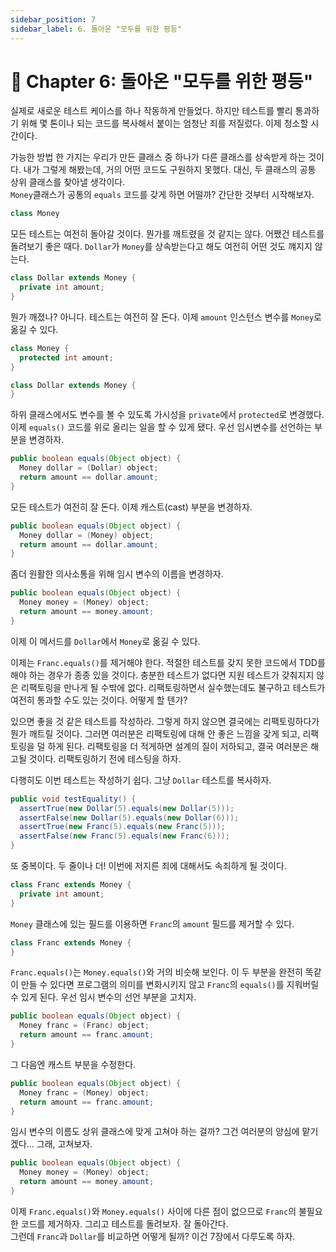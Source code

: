 ```yaml
---
sidebar_position: 7
sidebar_label: 6. 돌아온 "모두를 위한 평등"
---
```


# 🌈 Chapter 6: 돌아온 "모두를 위한 평등"
실제로 새로운 테스트 케이스를 하나 작동하게 만들었다. 하지만 테스트를 빨리 통과하기 위해 몇 톤이나 되는 코드를 복사해서 붙이는 엄청난 죄를 저질렀다. 이제 청소할 시간이다.   

가능한 방법 한 가지는 우리가 만든 클래스 중 하나가 다른 클래스를 상속받게 하는 것이다. 내가 그렇게 해봤는데, 거의 어떤 코드도 구원하지 못했다. 대신, 두 클래스의 공통 상위 클래스를 찾아낼 생각이다.   
`Money`클래스가 공통의 `equals` 코드를 갖게 하면 어떨까? 간단한 것부터 시작해보자.

```java
class Money
```

모든 테스트는 여전히 돌아갈 것이다. 뭔가를 깨트렸을 것 같지는 않다. 어쨌건 테스트를 돌려보기 좋은 때다. `Dollar`가 `Money`를 상속받는다고 해도 여전히 어떤 것도 꺠지지 않는다.

```java
class Dollar extends Money {
  private int amount;
}
```

뭔가 깨졌나? 아니다. 테스트는 여전히 잘 돈다. 이제 `amount` 인스턴스 변수를 `Money`로 옮길 수 있다.

```java
class Money {
  protected int amount;
}

class Dollar extends Money {
}
```

하위 클래스에서도 변수를 볼 수 있도록 가시성을 `private`에서 `protected`로 변경했다.   
이제 `equals()` 코드를 위로 올리는 일을 할 수 있게 됐다. 우선 임시변수를 선언하는 부분을 변경하자.

```java
public boolean equals(Object object) {
  Money dollar = (Dollar) object;
  return amount == dollar.amount;
}
```

모든 테스트가 여전히 잘 돈다. 이제 캐스트(cast) 부분을 변경하자.

```java
public boolean equals(Object object) {
  Money dollar = (Money) object;
  return amount == dollar.amount;
}
```

좀더 원활한 의사소통을 위해 임시 변수의 이름을 변경하자.

```java
public boolean equals(Object object) {
  Money money = (Money) object;
  return amount == money.amount;
}
```

이제 이 메서드를 `Dollar`에서 `Money`로 옮길 수 있다.   

이제는 `Franc.equals()`를 제거해야 한다. 적절한 테스트를 갖지 못한 코드에서 TDD를 해야 하는 경우가 종종 있을 것이다. 충분한 테스트가 없다면 지원 테스트가 갖춰지지 않은 리팩토링을 만나게 될 수밖에 없다. 리팩토링하면서 실수했는데도 불구하고 테스트가 여전히 통과할 수도 있는 것이다. 어떻게 할 텐가?   

있으면 좋을 것 같은 테스트를 작성하라. 그렇게 하지 않으면 결국에는 리팩토링하다가 뭔가 깨트릴 것이다. 그러면 여러분은 리팩토링에 대해 안 좋은 느낌을 갖게 되고, 리팩토링을 덜 하게 된다. 리팩토링을 더 적게하면 설계의 질이 저하되고, 결국 여러분은 해고될 것이다. 리팩토링하기 전에 테스팅을 하자.   

다행히도 이번 테스트는 작성하기 쉽다. 그냥 `Dollar` 테스트를 복사하자.

```java
public void testEquality() {
  assertTrue(new Dollar(5).equals(new Dollar(5)));
  assertFalse(new Dollar(5).equals(new Dollar(6)));
  assertTrue(new Franc(5).equals(new Franc(5)));
  assertFalse(new Franc(5).equals(new Franc(6)));
}
```

또 중복이다. 두 줄이나 더! 이번에 저지른 죄에 대해서도 속죄하게 될 것이다.

```java
class Franc extends Money {
  private int amount;
}
```

`Money` 클래스에 있는 필드를 이용하면 `Franc`의 `amount` 필드를 제거할 수 있다.

```java
class Franc extends Money {
}
```

`Franc.equals()`는 `Money.equals()`와 거의 비슷해 보인다. 이 두 부분을 완전히 똑같이 만들 수 있다면 프로그램의 의미를 변화시키지 않고 `Franc`의 `equals()`를 지워버릴 수 있게 된다. 우선 임시 변수의 선언 부분을 고치자.

```java
public boolean equals(Object object) {
  Money franc = (Franc) object;
  return amount == franc.amount;
}
```

그 다음엔 캐스트 부분을 수정한다.

```java
public boolean equals(Object object) {
  Money franc = (Money) object;
  return amount == franc.amount;
}
```

임시 변수의 이름도 상위 클래스에 맞게 고쳐야 하는 걸까? 그건 여러분의 양심에 맡기겠다... 그래, 고쳐보자.

```java
public boolean equals(Object object) {
  Money money = (Money) object;
  return amount == money.amount;
}
```

이제 `Franc.equals()`와 `Money.equals()` 사이에 다른 점이 없으므로 `Franc`의 불필요한 코드를 제거하자. 그리고 테스트를 돌려보자. 잘 돌아간다.   
그런데 `Franc`과 `Dollar`를 비교하면 어떻게 될까? 이건 7장에서 다루도록 하자.
